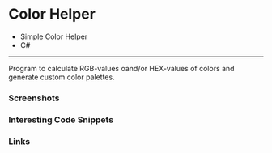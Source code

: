 # Color Helper

- Simple Color Helper  
- C#  

---  

Program to calculate RGB-values oand/or HEX-values of colors and generate custom color palettes. 

### Screenshots  
<!--screenshot-->

### Interesting Code Snippets    
<!--snippet-->
### Links  
<!--link-->
